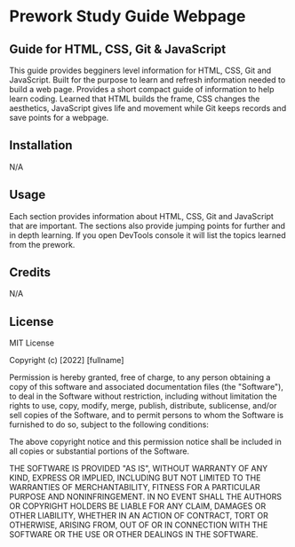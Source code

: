 # Prework Study Guide Webpage

## Guide for HTML, CSS, Git & JavaScript

This guide provides begginers level information for HTML, CSS, Git and JavaScript. Built for the purpose to learn and refresh information needed to build a web page. Provides a short compact guide of information to help learn coding. Learned that HTML builds the frame, CSS changes the aesthetics, JavaScript gives life and movement while Git keeps records and save points for a webpage. 

## Installation

N/A

## Usage

Each section provides information about HTML, CSS, Git and JavaScript that are important. The sections also provide jumping points for further and in depth learning. If you open DevTools console it will list the topics learned from the prework.

## Credits

N/A

## License

MIT License

Copyright (c) [2022] [fullname]

Permission is hereby granted, free of charge, to any person obtaining a copy
of this software and associated documentation files (the "Software"), to deal
in the Software without restriction, including without limitation the rights
to use, copy, modify, merge, publish, distribute, sublicense, and/or sell
copies of the Software, and to permit persons to whom the Software is
furnished to do so, subject to the following conditions:

The above copyright notice and this permission notice shall be included in all
copies or substantial portions of the Software.

THE SOFTWARE IS PROVIDED "AS IS", WITHOUT WARRANTY OF ANY KIND, EXPRESS OR
IMPLIED, INCLUDING BUT NOT LIMITED TO THE WARRANTIES OF MERCHANTABILITY,
FITNESS FOR A PARTICULAR PURPOSE AND NONINFRINGEMENT. IN NO EVENT SHALL THE
AUTHORS OR COPYRIGHT HOLDERS BE LIABLE FOR ANY CLAIM, DAMAGES OR OTHER
LIABILITY, WHETHER IN AN ACTION OF CONTRACT, TORT OR OTHERWISE, ARISING FROM,
OUT OF OR IN CONNECTION WITH THE SOFTWARE OR THE USE OR OTHER DEALINGS IN THE
SOFTWARE.
